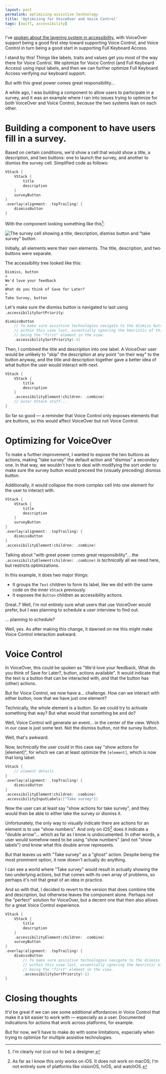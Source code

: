 ```yaml
---
layout: post
permalink: optimizing-assistive-technology
title: 'Optimizing for VoiceOver and Voice Control'
tags: [swift, accessibility]
---
```


I've [spoken about the layering system in accessibility](https://www.youtube.com/watch?v=-RVvjDUhUA0), 
with VoiceOver support being a good first step toward supporting Voice Control,
and Voice Control in turn being a good start in supporting Full Keyboard Access.

I stand by this! Things like labels, traits and values get you most of the way
there for Voice Control. We optimize for Voice Control (and Full Keyboard
Access) using input labels, and then we can further optimize Full Keyboard
Access verifying our keyboard support.

But with this great power comes great responsibility...

<!--more-->

A while ago, I was building a component to allow users to participate in a
survey, and it was an example where I ran into issues trying to optimize for
both VoiceOver and Voice Control, _because_ the two systems lean on each other.

# Building a component to have users fill in a survey.

Based on certain conditions, we'd show a cell that would show a title, a
description, and two buttons: one to launch the survey, and another to dismiss
the survey cell. Simplified code as follows:

```swift
VStack {
    VStack {
        title
        description
    }
    surveyButton
}
.overlay(alignment: .topTrailing) {
    dismissButton
}
```

With the component looking something like this[^1]:

![The survey cell showing a title, description, dismiss button and "take survey" button.](./assets/blog-assets/survey-cell.png)

Initially, all elements were their own elements. The title, description, and two
buttons were separate.

The accessibility tree looked like this:

```
Dismiss, button
>
We'd love your feedback
>
What do you think of Save for Later?
>
Take Survey, button
```

Let's make sure the dismiss button is navigated to last using
`.accessibilitySortPriority`:

```swift
dismissButton
    // To make sure assistive technologies navigate to the dismiss button
    // within this view last, essentially ignoring the heuristic of this
    // being the "first" element in the view.
    .accessibilitySortPriority(-1)
```

Then, I combined the title and description into one label. A VoiceOver user
would be unlikely to "skip" the description at any point "on their way" to the
button anyway, and the title and description together gave a better idea of what
button the user would interact with next.

```swift
VStack {
    VStack {
        title
        description
    }
    .accessibilityElement(children: .combine)
    // outer VStack stuff...
}
```

So far so good — a reminder that Voice Control only exposes elements that are
buttons, so this would affect VoiceOver but not Voice Control.

# Optimizing for VoiceOver

To make a further improvement, I wanted to expose the two buttons as actions,
making "take survey" the default action and "dismiss" a secondary one. In that
way, we wouldn't have to deal with modifying the sort order to make sure the
survey button would preceed the (visually preceding) dismiss button.

Additionally, it would collapse the more complex cell into one element for the
user to interact with.

```swift
VStack {
    VStack {
        title
        description
    }
    surveyButton
}
.overlay(alignment: .topTrailing) {
    dismissButton
}
.accessibilityElement(children: .combine)
```

Talking about "with great power comes great responsibility"... the
`.accessibilityElement(children: .combine)` is _technically_ all we need here,
but restricts optimizations.

In this example, it does two major things:

- It groups the `Text` children to form its label, like we did with the same
code on the inner `VStack` previously.
- It exposes the `Button` children as accessibility actions.

Great..? Well, I'm not entirely sure what users that use VoiceOver would prefer,
but I was planning to schedule a user interview to find out.

... planning to schedule?

Well, yes. As after making this change, it dawned on me this might make Voice
Control interaction awkward.

# Voice Control

In VoiceOver, this could be spoken as "We'd love your feedback, What do you
think of Save for Later?, button, actions available". It would indicate that the
text is a button that can be interacted with, _and_ that the button has (other)
actions.

But for Voice Control, we now have a... challenge. How can we interact with
either button, now that we have just one element?

Technically, the whole element is a button. So we could try to activate
something that way? But what would that something be and do?

Well, Voice Control will generate an event... in the center of the view. Which
in our case is just some text. Not the dismiss button, not the survey button.

Well, that's awkward.

Now, _technically_ the user could in this case say "show actions for [element]",
for which we can at least optimize the `[element]`, which is now that long
label:

```swift
VStack {
    // element details
}
.overlay(alignment: .topTrailing) {
    dismissButton
}
.accessibilityElement(children: .combine)
.accessibilityInputLabels(["Take survey"])
```

Now the user can at least say "show actions for take survey", and they would
then be able to either take the survey or dismiss it.

Unfortunately, the only way to visually indicate there are actions for an
element is to use "show numbers". And only on iOS[^2] does it indicate a
"double arrow"... which as far as I know is undocumented. In other words, a
user would somehow need to be using "show numbers" (and not "show labels")
_and_ know what this double arrow represents.

But that leaves us with "Take survey" as a "ghost" action. Despite being the
most prominent option, it now doesn't actually do anything.

I can see a world where "Take survey" would result in actually showing the two
underlying actions, but that comes with its own array of problems, so perhaps
it's not that great of an idea in practice.

And so with that, I decided to revert to the version that does combine title and
description, but otherwise leaves the component alone. Perhaps not the "perfect"
solution for VoiceOver, but a decent one that then also allows for a great
Voice Control experience.

```swift
VStack {
    VStack {
        title
        description
    }
    .accessibilityElement(children: .combine)
    surveyButton
}
.overlay(alignment: .topTrailing) {
    dismissButton
        // To make sure assistive technologies navigate to the dismiss button
        // within this view last, essentially ignoring the heuristic of this
        // being the "first" element in the view.
        .accessibilitySortPriority(-1)
}
```

# Closing thoughts

It'd be great if we can see some additional affordances in Voice Control that
make it a bit easier to work with — especially as a user. Documented indications
for actions that work across platforms, for example.

But for now, we'll have to make do with some limitations, especially when trying
to optimize for multiple assistive technologies.


[^1]: I'm clearly not (cut out to be) a designer.
[^2]: As far as I know this only works on iOS. It does not work on macOS; I'm not entirely sure of platforms like visionOS, tvOS, and watchOS.
